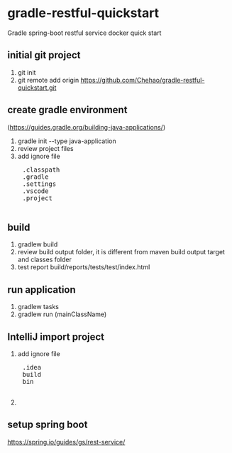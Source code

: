 # gradle-restful-quickstart
Gradle spring-boot restful service docker quick start

## initial git project
1. git init
2. git remote add origin https://github.com/Chehao/gradle-restful-quickstart.git

## create gradle environment 
(https://guides.gradle.org/building-java-applications/)
1. gradle init --type java-application 
2. review project files
3. add ignore file
  <pre>
    .classpath
    .gradle
    .settings
    .vscode
    .project
  </pre>
## build
1. gradlew build
2. review build output folder, it is different from maven build output target and classes folder
3. test report build/reports/tests/test/index.html

## run application 
1. gradlew tasks
2. gradlew run (mainClassName)

## IntelliJ import project
1. add ignore file
  <pre>
    .idea
    build
    bin
  </pre>
2. 

## setup spring boot 
https://spring.io/guides/gs/rest-service/